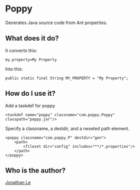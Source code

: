 Poppy
=====

Generates Java source code from Ant properties.

What does it do?
----------------

It converts this:

    my.property=My Property

Into this:

    public static final String MY_PROPERTY = "My Property";


How do I use it?
----------------
Add a taskdef for poppy

    <taskdef name="poppy" classname="com.poppy.Poppy" classpath="poppy.jar"/>

Specify a classname, a destdir, and a neseted path element.

    <poppy classname="com.poppy.P" destdir="gen">
        <path>
            <fileset dir="config" includes="**/*.properties"/>
        </path>
    </poppy>

Who is the author?
------------------
[Jonathan Le][jle]

[jle]:http://twitter.com/jle
